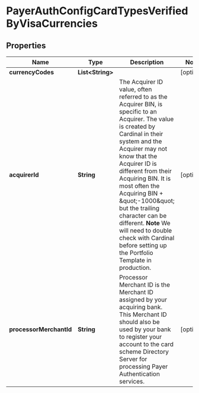 
# PayerAuthConfigCardTypesVerifiedByVisaCurrencies

## Properties
Name | Type | Description | Notes
------------ | ------------- | ------------- | -------------
**currencyCodes** | **List&lt;String&gt;** |  |  [optional]
**acquirerId** | **String** | The Acquirer ID value, often referred to as the Acquirer BIN, is specific to an Acquirer. The value is created by Cardinal in their system and the Acquirer may not know that the Acquirer ID is different from their Acquiring BIN. It is most often the Acquiring BIN + \&quot;-1000\&quot; but the trailing character can be different. **Note** We will need to double check with Cardinal before setting up the Portfolio Template in production.  |  [optional]
**processorMerchantId** | **String** | Processor Merchant ID is the Merchant ID assigned by your acquiring bank. This Merchant ID should also be used by your bank to register your account to the card scheme Directory Server for processing Payer Authentication services.  |  [optional]



